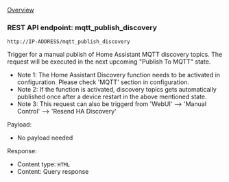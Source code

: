 [Overview](_Overview.md) 

### REST API endpoint: mqtt_publish_discovery

`http://IP-ADDRESS/mqtt_publish_discovery`


Trigger for a manual publish of Home Assistant MQTT discovery topics. The request will be executed in the next upcoming "Publish To MQTT" state.

- Note 1: The Home Assistant Discovery function needs to be activated in configuration. Please check 'MQTT' section in configuration.
- Note 2: If the function is activated, discovery topics gets automatically published once after a device restart in the above mentioned state.
- Note 3: This request can also be triggerd from 'WebUI' --> 'Manual Control' --> 'Resend HA Discovery'


Payload:
  - No payload needed

Response:
  - Content type: `HTML`
  - Content: Query response
